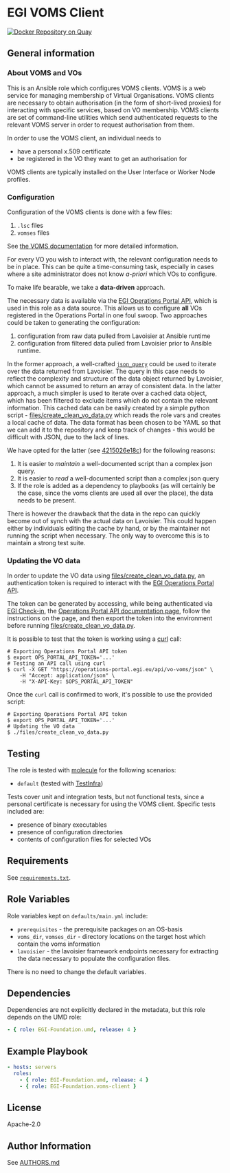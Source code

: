 # EGI VOMS Client

[![Docker Repository on Quay](https://quay.io/repository/egi/voms-client/status "Docker Repository on Quay")](https://quay.io/repository/egi/voms-client)

## General information

### About VOMS and VOs

This is an Ansible role which configures VOMS clients. VOMS is a web service for
managing membership of Virtual Organisations. VOMS clients are necessary to
obtain authorisation (in the form of short-lived proxies) for interacting with
specific services, based on VO membership. VOMS clients are set of command-line
utilities which send authenticated requests to the relevant VOMS server in order
to request authorisation from them.

In order to use the VOMS client, an individual needs to

- have a personal x.509 certificate
- be registered in the VO they want to get an authorisation for

VOMS clients are typically installed on the User Interface or Worker Node
profiles.

### Configuration

Configuration of the VOMS clients is done with a few files:

1. `.lsc` files
2. `vomses` files

See
[the VOMS documentation](http://italiangrid.github.io/voms/documentation/voms-clients-guide/3.0.4/#voms-trust)
for more detailed information.

For every VO you wish to interact with, the relevant configuration needs to be
in place. This can be quite a time-consuming task, especially in cases where a
site administrator does not know _a-priori_ which VOs to configure.

To make life bearable, we take a **data-driven** approach.

The necessary data is available via the
[EGI Operations Portal API](https://operations-portal.egi.eu/api-documentation),
which is used in this role as a data source. This allows us to configure **all**
VOs registered in the Operations Portal in one foul swoop. Two approaches could
be taken to generating the configuration:

1. configuration from raw data pulled from Lavoisier at Ansible runtime
1. configuration from filtered data pulled from Lavoisier prior to Ansible
   runtime.

In the former approach, a well-crafted
[`json_query`](https://docs.ansible.com/ansible/latest/user_guide/playbooks_filters.html#json-query-filter)
could be used to iterate over the data returned from Lavoisier. The query in
this case needs to reflect the complexity and structure of the data object
returned by Lavoisier, which cannot be assumed to return an array of consistent
data. In the latter approach, a much simpler is used to iterate over a cached
data object, which has been filtered to exclude items which do not contain the
relevant information. This cached data can be easily created by a simple python
script - [files/create_clean_vo_data.py](files/create_clean_vo_data.py) which
reads the role vars and creates a local cache of data. The data format has been
chosen to be YAML so that we can add it to the repository and keep track of
changes - this would be difficult with JSON, due to the lack of lines.

We have opted for the latter (see
[4215026e18c](https://github.com/EGI-Federation/ansible-role-VOMS-client/commit/52ac706fe059a336244bb2e4af0bdee2f37752a6))
for the following reasons:

1. It is easier to _maintain_ a well-documented script than a complex json
   query.
2. It is easier to _read_ a well-documented script than a complex json query
3. If the role is added as a dependency to playbooks (as will certainly be the
   case, since the voms clients are used all over the place), the data needs to
   be present.

There is however the drawback that the data in the repo can quickly become out
of synch with the actual data on Lavoisier. This could happen either by
individuals editing the cache by hand, or by the maintainer not running the
script when necessary. The only way to overcome this is to maintain a strong
test suite.

### Updating the VO data

In order to update the VO data using
[files/create_clean_vo_data.py](files/create_clean_vo_data.py), an
authentication token is required to interact with the
[EGI Operations Portal API](https://operations-portal.egi.eu/api).

The token can be generated by accessing, while being authenticated via
[EGI Check-in](https://docs.egi.eu/users/aai/check-in), the
[Operations Portal API documentation page](https://operations-portal.egi.eu/api-documentation),
follow the instructions on the page, and then export the token into the
environment before running
[files/create_clean_vo_data.py](files/create_clean_vo_data.py).

It is possible to test that the token is working using a
[curl](https://curl.se/) call:

```shell
# Exporting Operations Portal API token
$ export OPS_PORTAL_API_TOKEN='...'
# Testing an API call using curl
$ curl -X GET "https://operations-portal.egi.eu/api/vo-voms/json" \
    -H "Accept: application/json" \
    -H "X-API-Key: $OPS_PORTAL_API_TOKEN"
```

Once the `curl` call is confirmed to work, it's possible to use the provided
script:

```shell
# Exporting Operations Portal API token
$ export OPS_PORTAL_API_TOKEN='...'
# Updating the VO data
$ ./files/create_clean_vo_data.py
```

## Testing

The role is tested with [molecule](https://molecule.readthedocs.io/en/latest/)
for the following scenarios:

- `default` (tested with
  [TestInfra](http://testinfra.readthedocs.io/en/latest/))

Tests cover unit and integration tests, but not functional tests, since a
personal certificate is necessary for using the VOMS client. Specific tests
included are:

- presence of binary executables
- presence of configuration directories
- contents of configuration files for selected VOs

## Requirements

See [`requirements.txt`](requirements.txt).

## Role Variables

Role variables kept on `defaults/main.yml` include:

- `prerequisites` - the prerequisite packages on an OS-basis
- `voms_dir`, `vomses_dir` - directory locations on the target host which
  contain the voms information
- `lavoisier` - the lavoisier framework endpoints necessary for extracting the
  data necessary to populate the configuration files.

There is no need to change the default variables.

## Dependencies

Dependencies are not explicitly declared in the metadata, but this role depends
on the UMD role:

```yaml
- { role: EGI-Foundation.umd, release: 4 }
```

## Example Playbook

```yaml
- hosts: servers
  roles:
    - { role: EGI-Foundation.umd, release: 4 }
    - { role: EGI-Foundation.voms-client }
```

## License

Apache-2.0

## Author Information

See [AUTHORS.md](AUTHORS.md)
